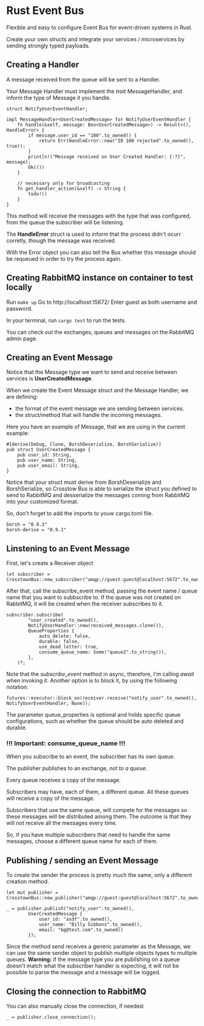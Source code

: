 # Rust Event Bus
Flexible and easy to configure Event Bus for event-driven systems in Rust.

Create your own structs and integrate your services / microservices by sending strongly typed payloads.

## Creating a Handler
A message received from the queue will be sent to a Handler.

Your Message Handler must implement the _trait_ MessageHandler, and inform the type of Message it you handle.

```
struct NotifyUserEventHandler;

impl MessageHandler<UserCreatedMessage> for NotifyUserEventHandler {
    fn handle(&self, message: Box<UserCreatedMessage>) -> Result<(), HandleError> {
        if message.user_id == "100".to_owned() {
            return Err(HandleError::new("ID 100 rejected".to_owned(), true));
        }
        println!("Message received on User Created Handler: {:?}", message);
        Ok(())
    }

    // necessary only for broadcasting
    fn get_handler_action(&self) -> String {
        todo!()
    }
}
```
This method will receive the messages with the type that was configured, from the queue the subscriber will be listening.

The **HandleError** struct is used to inform that the process didn't ocurr corretly, though the message was received.

With the Error object you can also tell the Bus whether this message should be requeued in order to try the process again.

## Creating RabbitMQ instance on container to test locally
Run `make up`
Go to http://localhost:15672/
Enter guest as both username and password.

In your terminal, run `cargo test` to run the tests.

You can check out the exchanges, queues and messages on the RabbitMQ admin page.


## Creating an Event Message
Notice that the Message type we want to send and receive between services is **UserCreatedMessage**.

When we create the Event Message struct and the Message Handler, we are defining:
- the format of the event message we are sending between services.
- the struct/method that will handle the incoming messages.

Here you have an example of Message, that we are using in the current example:

```
#[derive(Debug, Clone, BorshDeserialize, BorshSerialize)]
pub struct UserCreatedMessage {
    pub user_id: String,
    pub user_name: String,
    pub user_email: String,
}
```
Notice that your struct must derive from BorshDeserialize and BorshSerialize, so Crosstow Bus is able to serialize the struct you defined to send to RabbitMQ and desserialize the messages coming from RabbitMQ into your customized format.

So, don't forget to add the imports to youw cargo.toml file.

```
borsh = "0.9.3"
borsh-derive = "0.9.1"
```

## Linstening to an Event Message
First, let's create a Receiver object

```
let subscriber = CrosstownBus::new_subscriber("amqp://guest:guest@localhost:5672".to_owned())?;
```

After that, call the subscribe_event method, passing the event name / queue name that you want to subbscribe to.
If the queue was not created on RabbitMQ, it will be created when the receiver subscribes to it.

```
subscriber.subscribe(
        "user_created".to_owned(),
        NotifyUserHandler::new(received_messages.clone()),
        QueueProperties {
            auto_delete: false,
            durable: false,
            use_dead_letter: true,
            consume_queue_name: Some("queue2".to_string()),
        },
    )?;

```
Note that the _subscribe_event_ method in async, therefore, I'm calling _await_ when invoking it.
Another option is to block it, by using the following notation:
```
futures::executor::block_on(receiver.receive("notify_user".to_owned(), NotifyUserEventHandler, None));
```

The parameter queue_properties is optional and holds specific queue configurations, such as whether the queue should be auto deleted and durable.

### !!! Important: consume_queue_name !!!

When you subscribe to an event, the subscriber has its own queue.

The publisher publishes to an exchange, *not to a queue*.

Every queue receives a copy of the message.

Subscribers may have, each of them, a different queue. All these queues will receive a copy of the message.

Subscribers that use the same queue, will compete for the messages so these messages will be distributed among them. The outcome is that they will not receive all the messages every time.

So, if you have multiple subscribers that need to handle the same messages, choose a different queue name for each of them.

## Publishing / sending an Event Message
To create the sender the process is pretty much the same, only a different creation method.

```
let mut publisher = CrosstownBus::new_publisher("amqp://guest:guest@localhost:5672".to_owned())?;

_ = publisher.publish("notify_user".to_owned(), 
        UserCreatedMessage {
            user_id: "asdf".to_owned(),
            user_name: "Billy Gibbons".to_owned(),
            email: "bg@test.com".to_owned()
        });
```
Since the method send receives a generic parameter as the Message, we can use the same sender object to publish multiple objects types to multiple queues.
**Warning:** if the message type you are publishing on a queue doesn't match what the subscriber handler is expecting, it will not be possible to parse the message and a message will be logged.

## Closing the connection to RabbitMQ

You can also manually close the connection, if needed:

```
_ = publisher.close_connection();
```